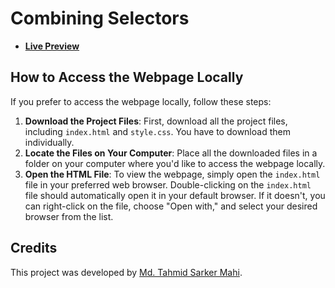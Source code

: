 # Combining Selectors

- [**Live Preview**](https://tahmid-sarker-mahi.github.io/Full-Stack-Mastery/Front-End%20Development/CSS/Combining%20Selectors/index.html)

## How to Access the Webpage Locally

If you prefer to access the webpage locally, follow these steps:

1. **Download the Project Files**: First, download all the project files, including `index.html` and `style.css`. You have to download them individually.
2. **Locate the Files on Your Computer**: Place all the downloaded files in a folder on your computer where you'd like to access the webpage locally.
3. **Open the HTML File**: To view the webpage, simply open the `index.html` file in your preferred web browser. Double-clicking on the `index.html` file should automatically open it in your default browser. If it doesn't, you can right-click on the file, choose "Open with," and select your desired browser from the list.

## Credits

This project was developed by [Md. Tahmid Sarker Mahi](https://tahmid-sarker-mahi.github.io).